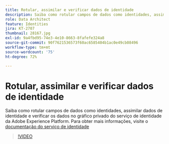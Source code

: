 ```yaml
---
title: Rotular, assimilar e verificar dados de identidade
description: Saiba como rotular campos de dados como identidades, assimilar dados de identidade e verificar os dados no gráfico privado do serviço de identidade da Adobe Experience Platform.
role: Data Architect
feature: Identities
jira: KT-2707
thumbnail: 28167.jpg
exl-id: 9a4fbd95-74e3-4e10-8663-8fafefe324a8
source-git-commit: 90f7621536573f60ac6585404b1ac0e49cb08496
workflow-type: tm+mt
source-wordcount: '75'
ht-degree: 72%

---
```


# Rotular, assimilar e verificar dados de identidade

Saiba como rotular campos de dados como identidades, assimilar dados de identidade e verificar os dados no gráfico privado do serviço de identidade da Adobe Experience Platform. Para obter mais informações, visite o [documentação do serviço de identidade](https://experienceleague.adobe.com/docs/experience-platform/identity/home.html?lang=pt-BR)


>[!VIDEO](https://video.tv.adobe.com/v/28167?quality=12&learn=on)
